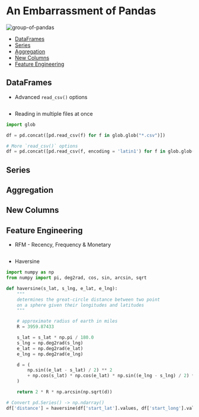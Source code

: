 # An Embarrassment of Pandas

![group-of-pandas](https://www.gannett-cdn.com/-mm-/8ec5d09776cb16d4fc0180df562106e57760eb95/c=0-148-4253-2551/local/-/media/2018/04/03/USATODAY/USATODAY/636583772913864667-XXX-PANDAS-PDS-00508-98906967.JPG?width=3200&height=1680&fit=crop)

* [DataFrames](#dataframes)
* [Series](#series)
* [Aggregation](#aggregation)
* [New Columns](#new-columns)
* [Feature Engineering](#feature-engineering)

## DataFrames

* Advanced `read_csv()` options
```python
```

* Reading in multiple files at once
```python
import glob

df = pd.concat([pd.read_csv(f) for f in glob.glob("*.csv")])

# More `read_csv()` options
df = pd.concat([pd.read_csv(f, encoding = 'latin1') for f in glob.glob("*.csv")])
```

## Series

## Aggregation

## New Columns

## Feature Engineering

* RFM - Recency, Frequency & Monetary
```python
```

* Haversine
```python
import numpy as np
from numpy import pi, deg2rad, cos, sin, arcsin, sqrt

def haversine(s_lat, s_lng, e_lat, e_lng):
    """
    determines the great-circle distance between two point
    on a sphere given their longitudes and latitudes
    """

    # approximate radius of earth in miles
    R = 3959.87433

    s_lat = s_lat * np.pi / 180.0
    s_lng = np.deg2rad(s_lng)
    e_lat = np.deg2rad(e_lat)
    e_lng = np.deg2rad(e_lng)

    d = (
        np.sin((e_lat - s_lat) / 2) ** 2
        + np.cos(s_lat) * np.cos(e_lat) * np.sin((e_lng - s_lng) / 2) ** 2
    )

    return 2 * R * np.arcsin(np.sqrt(d))

# Convert pd.Series() -> np.ndarray()
df['distance'] = haversine(df['start_lat'].values, df['start_long'].values, df['end_lat'].values, df['end_long'].values)
```
